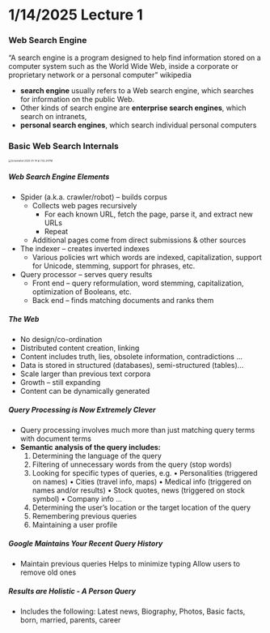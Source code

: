 # 1/14/2025 Lecture 1

### Web Search Engine

“A search engine is a program designed to help find information stored on a computer system such as the World Wide Web, inside a corporate or proprietary network or a personal computer” wikipedia

- **search engine** usually refers to a Web search engine, which searches for information on the public Web.
- Other kinds of search engine are **enterprise search engines**, which search on intranets,
- **personal search engines**, which search individual personal computers



### Basic Web Search Internals

<img src="/Users/michaelyang/Library/Application Support/typora-user-images/Screenshot 2025-01-14 at 7.02.24 PM.png" alt="Screenshot 2025-01-14 at 7.02.24 PM" style="zoom:33%;" />

##### Web Search Engine Elements

- Spider (a.k.a. crawler/robot) – builds corpus
  - Collects web pages recursively
    - For each known URL, fetch the page, parse it, and extract new URLs
    - Repeat
  - Additional pages come from direct submissions & other sources
- The indexer – creates inverted indexes
  - Various policies wrt which words are indexed, capitalization, support for Unicode, stemming, support for phrases, etc.
- Query processor – serves query results
  - Front end – query reformulation, word stemming, capitalization,
    optimization of Booleans, etc.
  - Back end – finds matching documents and ranks them

##### The Web

- No design/co-ordination 
- Distributed content creation, linking 
- Content includes truth, lies, obsolete information, contradictions … 
- Data is stored in structured (databases), semi-structured (tables)… 
- Scale larger than previous text corpora 
- Growth – still expanding 
- Content can be dynamically generated

##### Query Processing is Now Extremely Clever

- Query processing involves much more than just matching query terms with document terms 
- **Semantic analysis of the query includes:** 
  1. Determining the language of the query 
  2. Filtering of unnecessary words from the query (stop words) 
  3. Looking for specific types of queries, e.g. • Personalities (triggered on names) • Cities (travel info, maps) • Medical info (triggered on names and/or results) • Stock quotes, news (triggered on stock symbol) • Company info … 
  4. Determining the user’s location or the target location of the query 
  5. Remembering previous queries 
  6. Maintaining a user profile 

##### Google Maintains Your Recent Query History

- Maintain previous queries Helps to minimize typing Allow users to remove old ones

##### Results are Holistic - A Person Query

- Includes the following: Latest news, Biography, Photos, Basic facts, born, married, parents, career